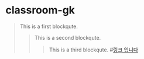 # classroom-gk
> This is a first blockqute.
>	> This is a second blockqute.
>	>	> This is a third blockqute.
#[링크 입니다](https://www.youtube.com/watch?v=O2DFb5Q-kW8)
